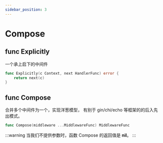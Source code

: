 ```yaml
---
sidebar_position: 3
---
```


# Compose

## func Explicitly

一个承上启下的中间件

```go
func Explicitly(c Context, next HandlerFunc) error {
    return next(c)
}
```

## func Compose

合并多个中间件为一个，实现洋葱模型，
有别于 gin/chi/echo 等框架的的后入先出模式。

```go
func Compose(middleware ...MiddlewareFunc) MiddlewareFunc
```

:::warning
当我们不提供参数时，函数 Compose 的返回值是 **nil**。 
:::